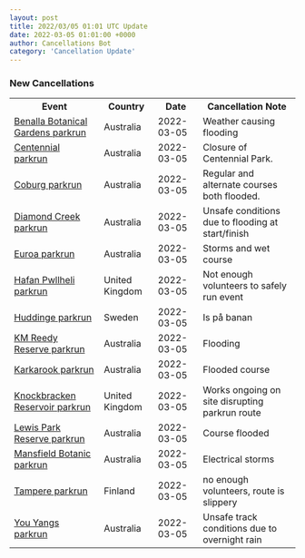 ```yaml
---
layout: post
title: 2022/03/05 01:01 UTC Update
date: 2022-03-05 01:01:00 +0000
author: Cancellations Bot
category: 'Cancellation Update'
---
```


<h3>New Cancellations</h3>
<div class='hscrollable'>
<table style='width: 100%'>
    <tr>
        <th>Event</th>
        <th>Country</th>
        <th>Date</th>
        <th>Cancellation Note</th>
    </tr>
    <tr>
        <td><a href="https://www.parkrun.com.au/benallabotanicalgardens">Benalla Botanical Gardens parkrun</a></td>
        <td>Australia</td>
        <td>2022-03-05</td>
        <td>Weather causing flooding</td>
    </tr>
    <tr>
        <td><a href="https://www.parkrun.com.au/centennial">Centennial parkrun</a></td>
        <td>Australia</td>
        <td>2022-03-05</td>
        <td>Closure of Centennial Park.</td>
    </tr>
    <tr>
        <td><a href="https://www.parkrun.com.au/coburg">Coburg parkrun</a></td>
        <td>Australia</td>
        <td>2022-03-05</td>
        <td>Regular and alternate courses both flooded.</td>
    </tr>
    <tr>
        <td><a href="https://www.parkrun.com.au/diamondcreek">Diamond Creek parkrun</a></td>
        <td>Australia</td>
        <td>2022-03-05</td>
        <td>Unsafe conditions due to flooding at start/finish</td>
    </tr>
    <tr>
        <td><a href="https://www.parkrun.com.au/euroa">Euroa parkrun</a></td>
        <td>Australia</td>
        <td>2022-03-05</td>
        <td>Storms and wet course</td>
    </tr>
    <tr>
        <td><a href="https://www.parkrun.org.uk/hafanpwllheli">Hafan Pwllheli parkrun</a></td>
        <td>United Kingdom</td>
        <td>2022-03-05</td>
        <td>Not enough volunteers to safely run event</td>
    </tr>
    <tr>
        <td><a href="https://www.parkrun.se/huddinge">Huddinge parkrun</a></td>
        <td>Sweden</td>
        <td>2022-03-05</td>
        <td>Is på banan</td>
    </tr>
    <tr>
        <td><a href="https://www.parkrun.com.au/kmreedyreserve">KM Reedy Reserve parkrun</a></td>
        <td>Australia</td>
        <td>2022-03-05</td>
        <td>Flooding</td>
    </tr>
    <tr>
        <td><a href="https://www.parkrun.com.au/karkarook">Karkarook parkrun</a></td>
        <td>Australia</td>
        <td>2022-03-05</td>
        <td>Flooded course</td>
    </tr>
    <tr>
        <td><a href="https://www.parkrun.org.uk/knockbrackenreservoir">Knockbracken Reservoir parkrun</a></td>
        <td>United Kingdom</td>
        <td>2022-03-05</td>
        <td>Works ongoing on site disrupting parkrun route</td>
    </tr>
    <tr>
        <td><a href="https://www.parkrun.com.au/lewisparkreserve">Lewis Park Reserve parkrun</a></td>
        <td>Australia</td>
        <td>2022-03-05</td>
        <td>Course flooded</td>
    </tr>
    <tr>
        <td><a href="https://www.parkrun.com.au/mansfieldbotanic">Mansfield Botanic parkrun</a></td>
        <td>Australia</td>
        <td>2022-03-05</td>
        <td>Electrical storms</td>
    </tr>
    <tr>
        <td><a href="https://www.parkrun.fi/tampere">Tampere parkrun</a></td>
        <td>Finland</td>
        <td>2022-03-05</td>
        <td>no enough volunteers, route is slippery</td>
    </tr>
    <tr>
        <td><a href="https://www.parkrun.com.au/youyangs">You Yangs parkrun</a></td>
        <td>Australia</td>
        <td>2022-03-05</td>
        <td>Unsafe track conditions due to overnight rain</td>
    </tr>
</table>
</div>
